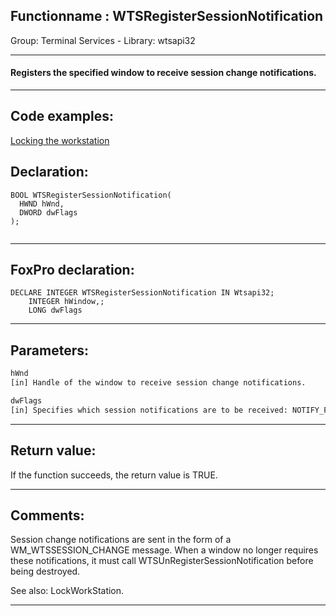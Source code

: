 <link rel="stylesheet" type="text/css" href="../../css/win32api.css">  
<link rel="stylesheet" href="https://cdnjs.cloudflare.com/ajax/libs/font-awesome/4.7.0/css/font-awesome.min.css">

## Functionname : WTSRegisterSessionNotification
Group: Terminal Services - Library: wtsapi32    
***  


#### Registers the specified window to receive session change notifications.

***  


## Code examples:
[Locking the workstation](../../samples/sample_300.md)  

## Declaration:
```foxpro  
BOOL WTSRegisterSessionNotification(
  HWND hWnd,
  DWORD dwFlags
);
  
```  
***  


## FoxPro declaration:
```foxpro  
DECLARE INTEGER WTSRegisterSessionNotification IN Wtsapi32;
	INTEGER hWindow,;
	LONG dwFlags  
```  
***  


## Parameters:
```txt  
hWnd
[in] Handle of the window to receive session change notifications.

dwFlags
[in] Specifies which session notifications are to be received: NOTIFY_FOR_THIS_SESSION, NOTIFY_FOR_ALL_SESSIONS.  
```  
***  


## Return value:
If the function succeeds, the return value is TRUE.  
***  


## Comments:
Session change notifications are sent in the form of a WM_WTSSESSION_CHANGE message. When a window no longer requires these notifications, it must call WTSUnRegisterSessionNotification before being destroyed.  
  
See also: LockWorkStation.  
  
***  

